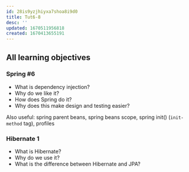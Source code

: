 ```yaml
---
id: 28is9yzjhiyxa7shoa8i9d0
title: Tut6-8
desc: ''
updated: 1670511956818
created: 1670413655191
---
```

## All learning objectives
### Spring #6
- What is dependency injection?
- Why do we like it?
- How does Spring do it?
- Why does this make design and testing easier?

Also useful: spring parent beans, spring beans scope, spring init() (`init-method` tag), profiles

### Hibernate 1
- What is Hibernate?
- Why do we use it?
- What is the difference between Hibernate and JPA?